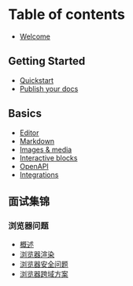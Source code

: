 <!--
 * @Author: jiangmengxia jiangmengxia@nnuo.com
 * @Date: 2024-08-12 11:05:04
 * @LastEditors: jiangmengxia jiangmengxia@nnuo.com
 * @LastEditTime: 2024-08-12 18:12:15
 * @FilePath: \jiangmengxia.github.io\SUMMARY.md
 * @Description: Description
-->
# Table of contents

* [Welcome](README.md)

## Getting Started

* [Quickstart](getting-started/quickstart.md)
* [Publish your docs](getting-started/publish-your-docs.md)

## Basics

* [Editor](basics/editor.md)
* [Markdown](basics/markdown.md)
* [Images & media](basics/images-and-media.md)
* [Interactive blocks](basics/interactive-blocks.md)
* [OpenAPI](basics/openapi.md)
* [Integrations](basics/integrations.md)

## 面试集锦

### 浏览器问题

* [概述](面试题集锦/浏览器概述.md)
* [浏览器渲染](面试题集锦/浏览器渲染.md)
* [浏览器安全问题](面试题集锦/浏览器安全问题.md)
* [浏览器跨域方案](面试题集锦/浏览器跨域.md)
 

